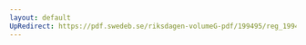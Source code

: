 ```yaml
---
layout: default
UpRedirect: https://pdf.swedeb.se/riksdagen-volumeG-pdf/199495/reg_199495_UbU/reg_199495_UbU_0016.pdf
---
```

